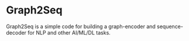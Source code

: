# Graph2Seq
Graph2Seq is a simple code for building a graph-encoder and sequence-decoder for NLP and other AI/ML/DL tasks. 
